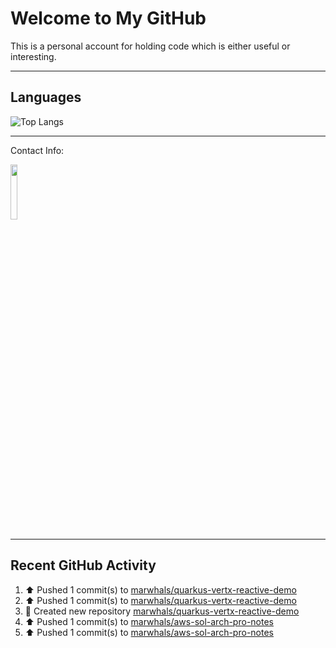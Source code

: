 # Welcome to My GitHub

This is a personal account for holding code which is either useful or interesting.

---
## Languages

![Top Langs](https://github-readme-stats.vercel.app/api/top-langs/?username=marwhals&layout=compact&bg_color=282c34&text_color=ffffff&title_color=ff5733)

---
Contact Info:

<a href="https://www.linkedin.com/in/marjanmubarok/">
  <img src="https://upload.wikimedia.org/wikipedia/commons/0/01/LinkedIn_Logo.svg" width="15%">
</a>

---

## Recent GitHub Activity

<!--RECENT_ACTIVITY:start-->
1. ⬆️ Pushed 1 commit(s) to [marwhals/quarkus-vertx-reactive-demo](https://github.com/marwhals/quarkus-vertx-reactive-demo)<br>
2. ⬆️ Pushed 1 commit(s) to [marwhals/quarkus-vertx-reactive-demo](https://github.com/marwhals/quarkus-vertx-reactive-demo)<br>
3. 📔 Created new repository [marwhals/quarkus-vertx-reactive-demo](https://github.com/marwhals/quarkus-vertx-reactive-demo)<br>
4. ⬆️ Pushed 1 commit(s) to [marwhals/aws-sol-arch-pro-notes](https://github.com/marwhals/aws-sol-arch-pro-notes)<br>
5. ⬆️ Pushed 1 commit(s) to [marwhals/aws-sol-arch-pro-notes](https://github.com/marwhals/aws-sol-arch-pro-notes)<br>
<!--RECENT_ACTIVITY:end-->
